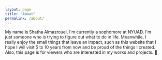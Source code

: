 ```yaml
---
layout: page
title: "About"
permalink: /about/
---
```


My name is Shatha Almazrouei. I'm currently a sophomore at NYUAD. I'm just someone who is trying to figure out what to do in life. Meanwhile, I really enjoy the small things that leave an impact, such as this website that I hope I will visit 5 to 10 years from now and be proud of the things I created. Also, this page is for viewers who are interested in my works and projects. 🙂






